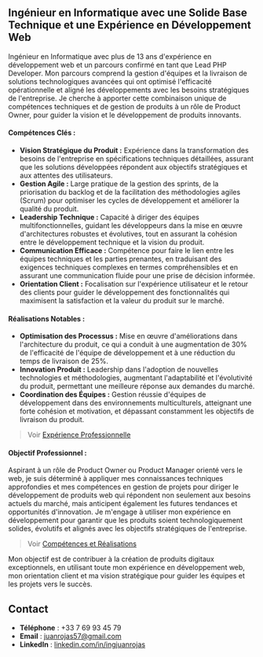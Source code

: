 ## **Ingénieur en Informatique avec une Solide Base Technique et une Expérience en Développement Web**

Ingénieur en Informatique avec plus de 13 ans d'expérience en développement web et un parcours confirmé en tant que Lead PHP Developer. Mon parcours comprend la gestion d'équipes et la livraison de solutions technologiques avancées qui ont optimisé l'efficacité opérationnelle et aligné les développements avec les besoins stratégiques de l'entreprise. Je cherche à apporter cette combinaison unique de compétences techniques et de gestion de produits à un rôle de Product Owner, pour guider la vision et le développement de produits innovants.

#### **Compétences Clés :**
- **Vision Stratégique du Produit :** Expérience dans la transformation des besoins de l'entreprise en spécifications techniques détaillées, assurant que les solutions développées répondent aux objectifs stratégiques et aux attentes des utilisateurs.
- **Gestion Agile :** Large pratique de la gestion des sprints, de la priorisation du backlog et de la facilitation des méthodologies agiles (Scrum) pour optimiser les cycles de développement et améliorer la qualité du produit.
- **Leadership Technique :** Capacité à diriger des équipes multifonctionnelles, guidant les développeurs dans la mise en œuvre d'architectures robustes et évolutives, tout en assurant la cohésion entre le développement technique et la vision du produit.
- **Communication Efficace :** Compétence pour faire le lien entre les équipes techniques et les parties prenantes, en traduisant des exigences techniques complexes en termes compréhensibles et en assurant une communication fluide pour une prise de décision informée.
- **Orientation Client :** Focalisation sur l'expérience utilisateur et le retour des clients pour guider le développement des fonctionnalités qui maximisent la satisfaction et la valeur du produit sur le marché.

#### **Réalisations Notables :**
- **Optimisation des Processus :** Mise en œuvre d'améliorations dans l'architecture du produit, ce qui a conduit à une augmentation de 30% de l'efficacité de l'équipe de développement et à une réduction du temps de livraison de 25%.
- **Innovation Produit :** Leadership dans l'adoption de nouvelles technologies et méthodologies, augmentant l'adaptabilité et l'évolutivité du produit, permettant une meilleure réponse aux demandes du marché.
- **Coordination des Équipes :** Gestion réussie d'équipes de développement dans des environnements multiculturels, atteignant une forte cohésion et motivation, et dépassant constamment les objectifs de livraison du produit.

> Voir [Expérience Professionnelle](https://github.com/IngJuanRojas/about-me-Fr/blob/main/ProfessionalExperience.md)

#### **Objectif Professionnel :**
Aspirant à un rôle de Product Owner ou Product Manager orienté vers le web, je suis déterminé à appliquer mes connaissances techniques approfondies et mes compétences en gestion de projets pour diriger le développement de produits web qui répondent non seulement aux besoins actuels du marché, mais anticipent également les futures tendances et opportunités d'innovation. Je m'engage à utiliser mon expérience en développement pour garantir que les produits soient technologiquement solides, évolutifs et alignés avec les objectifs stratégiques de l'entreprise.

> Voir [Compétences et Réalisations](https://github.com/IngJuanRojas/about-me-Fr/blob/main/Capabilities.md)

Mon objectif est de contribuer à la création de produits digitaux exceptionnels, en utilisant toute mon expérience en développement web, mon orientation client et ma vision stratégique pour guider les équipes et les projets vers le succès.

## **Contact**

- **Téléphone** : +33 7 69 93 45 79
- **Email** : [juanrojas57@gmail.com](mailto:juanrojas57@gmail.com)
- **LinkedIn** : [linkedin.com/in/ingjuanrojas](https://www.linkedin.com/in/ingjuanrojas)
